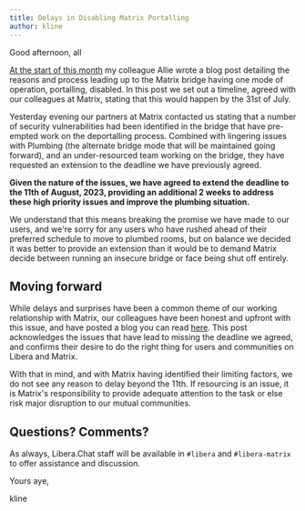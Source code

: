 ```yaml
---
title: Delays in Disabling Matrix Portalling
author: kline
---
```


Good afternoon, all

[At the start of this month][prev] my colleague Allie wrote a blog post
detailing the reasons and process leading up to the Matrix bridge having one
mode of operation, portalling, disabled. In this post we set out a timeline,
agreed with our colleagues at Matrix, stating that this would happen by the 31st
of July.

Yesterday evening our partners at Matrix contacted us stating that a number of
security vulnerabilities had been identified in the bridge that have pre-empted
work on the deportalling process. Combined with lingering issues with Plumbing
(the alternate bridge mode that will be maintained going forward), and an
under-resourced team working on the bridge, they have requested an extension to
the deadline we have previously agreed.

**Given the nature of the issues, we have agreed to extend the deadline to the
11th of August, 2023, providing an additional 2 weeks to address these high
priority issues and improve the plumbing situation.**

We understand that this means breaking the promise we have made to our users,
and we're sorry for any users who have rushed ahead of their preferred schedule
to move to plumbed rooms, but on balance we decided it was better to provide an
extension than it would be to demand Matrix decide between running an insecure
bridge or face being shut off entirely.

## Moving forward

While delays and surprises have been a common theme of our working relationship
with Matrix, our colleagues have been honest and upfront with this issue, and
have posted a blog you can read [here][matrixblog]. This post acknowledges the
issues that have lead to missing the deadline we agreed, and confirms their
desire to do the right thing for users and communities on Libera and Matrix.

With that in mind, and with Matrix having identified their limiting factors, we
do not see any reason to delay beyond the 11th. If resourcing is an issue, it is
Matrix's responsibility to provide adequate attention to the task or else risk
major disruption to our mutual communities.

## Questions? Comments?

As always, Libera.Chat staff will be available in `#libera` and `#libera-matrix`
to offer assistance and discussion.

Yours aye,

kline

[prev]: https://libera.chat/news/matrix-deportalling
[matrixblog]: https://matrix.org/blog/2023/07/postponing-libera-chat-deportalling/
